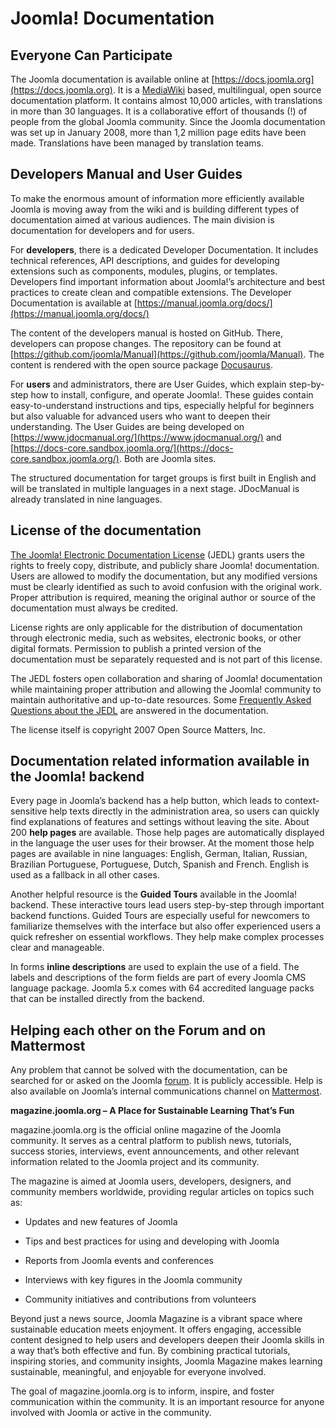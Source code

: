 # Joomla\! Documentation

## Everyone Can Participate

The Joomla documentation is available online at [https://docs.joomla.org](https://docs.joomla.org). It is a [MediaWiki](https://www.mediawiki.org/wiki/MediaWiki) based, multilingual, open source documentation platform. It contains almost 10,000 articles, with translations in more than 30 languages.  It is a collaborative effort of thousands (\!) of people from the global Joomla community. Since the Joomla documentation was set up in January 2008, more than 1,2 million page edits have been made. Translations have been managed by translation teams.

## Developers Manual and User Guides

To make the enormous amount of information more efficiently available Joomla is moving away from the wiki and is building different types of documentation aimed at various audiences. The main division is documentation for developers and for users. 

For **developers**, there is a dedicated Developer Documentation. It includes technical references, API descriptions, and guides for developing extensions such as components, modules, plugins, or templates. Developers find important information about Joomla\!’s architecture and best practices to create clean and compatible extensions. The Developer Documentation is available at [https://manual.joomla.org/docs/](https://manual.joomla.org/docs/) 

The content of the developers manual is hosted on GitHub. There, developers can propose changes. The repository can be found at [https://github.com/joomla/Manual](https://github.com/joomla/Manual). The content is rendered with the open source package [Docusaurus](https://docusaurus.io/).

For **users** and administrators, there are User Guides, which explain step-by-step how to install, configure, and operate Joomla\!. These guides contain easy-to-understand instructions and tips, especially helpful for beginners but also valuable for advanced users who want to deepen their understanding. The User Guides are being developed on [https://www.jdocmanual.org/](https://www.jdocmanual.org/)  and [https://docs-core.sandbox.joomla.org/](https://docs-core.sandbox.joomla.org/). Both are Joomla sites.

The structured documentation for target groups is first built in English and will be translated in multiple languages in a next stage. JDocManual is already translated in nine languages. 

## License of the documentation

[The Joomla\! Electronic Documentation License](https://docs.joomla.org/JEDL) (JEDL) grants users the rights to freely copy, distribute, and publicly share Joomla\! documentation. Users are allowed to modify the documentation, but any modified versions must be clearly identified as such to avoid confusion with the original work. Proper attribution is required, meaning the original author or source of the documentation must always be credited.

License rights are only applicable for the distribution of documentation through electronic media, such as websites, electronic books, or other digital formats. Permission to publish a printed version of the documentation must be separately requested and is not part of this license.

The JEDL fosters open collaboration and sharing of Joomla\! documentation while maintaining proper attribution and allowing the Joomla\! community to maintain authoritative and up-to-date resources. Some [Frequently Asked Questions about the JEDL](https://docs.joomla.org/JEDL/FAQ/en) are answered in the documentation.

The license itself is copyright 2007 Open Source Matters, Inc.

## Documentation related information available in the Joomla\! backend

Every page in Joomla’s backend has a help button, which leads to context-sensitive help texts directly in the administration area, so users can quickly find explanations of features and settings without leaving the site. About 200 **help pages** are available. Those help pages are automatically displayed in the language the user uses for their browser. At the moment those help pages are available in nine languages: English, German, Italian, Russian, Brazilian Portuguese, Portuguese, Dutch, Spanish and French. English is used as a fallback in all other cases.

Another helpful resource is the **Guided Tours** available in the Joomla\! backend. These interactive tours lead users step-by-step through important backend functions. Guided Tours are especially useful for newcomers to familiarize themselves with the interface but also offer experienced users a quick refresher on essential workflows. They help make complex processes clear and manageable.

In forms **inline descriptions** are used to explain the use of a field. The labels and descriptions of the form fields are part of every Joomla CMS language package. Joomla 5.x comes with 64 accredited language packs that can be installed directly from the backend.

## Helping each other on the Forum and on Mattermost

Any problem that cannot be solved with the documentation, can be searched for or asked on the Joomla [forum](https://forum.joomla.org). It is publicly accessible. Help is also available on Joomla’s internal communications channel on [Mattermost](https://docs.joomla.org/Mattermost).

**magazine.joomla.org – A Place for Sustainable Learning That’s Fun**

magazine.joomla.org is the official online magazine of the Joomla community. It serves as a central platform to publish news, tutorials, success stories, interviews, event announcements, and other relevant information related to the Joomla project and its community.

The magazine is aimed at Joomla users, developers, designers, and community members worldwide, providing regular articles on topics such as:

* Updates and new features of Joomla

* Tips and best practices for using and developing with Joomla

* Reports from Joomla events and conferences

* Interviews with key figures in the Joomla community

* Community initiatives and contributions from volunteers

Beyond just a news source, Joomla Magazine is a vibrant space where sustainable education meets enjoyment. It offers engaging, accessible content designed to help users and developers deepen their Joomla skills in a way that’s both effective and fun. By combining practical tutorials, inspiring stories, and community insights, Joomla Magazine makes learning sustainable, meaningful, and enjoyable for everyone involved.

The goal of magazine.joomla.org is to inform, inspire, and foster communication within the community. It is an important resource for anyone involved with Joomla or active in the community.

